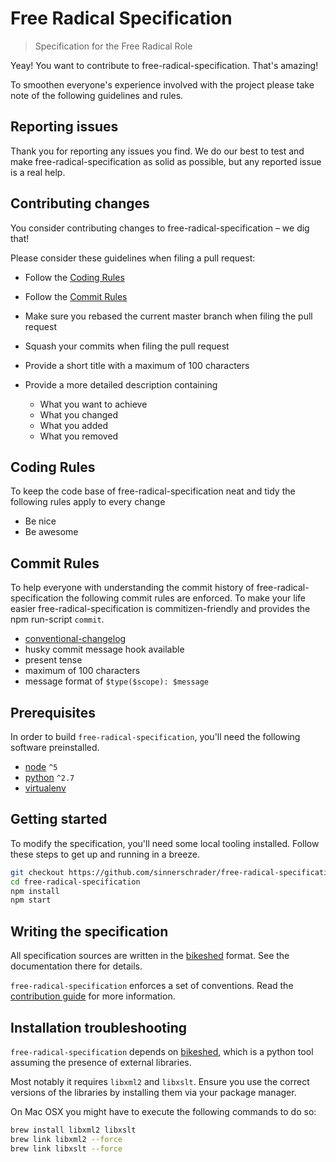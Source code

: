 # Free Radical Specification

> Specification for the Free Radical Role

Yeay! You want to contribute to free-radical-specification.
That's amazing!

To smoothen everyone's experience involved with the project please
take note of the following guidelines and rules.

## Reporting issues

Thank you for reporting any issues you find.
We do our best to test and make free-radical-specification
as solid as possible, but any reported issue is a real help.

## Contributing changes

You consider contributing changes to free-radical-specification –
we dig that!

Please consider these guidelines when filing a pull request:

*   Follow the [Coding Rules](#coding-rules)

*   Follow the [Commit Rules](#commit-rules)

*   Make sure you rebased the current master branch when filing
the pull request

*   Squash your commits when filing the pull request

*   Provide a short title with a maximum of 100 characters

*   Provide a more detailed description containing

    *   What you want to achieve
    *   What you changed
    *   What you added
    *   What you removed

## Coding Rules

To keep the code base of free-radical-specification
neat and tidy the following rules apply to every change

*   Be nice
*   Be awesome

## Commit Rules

To help everyone with understanding the commit
history of free-radical-specification the following commit
rules are enforced.
To make your life easier free-radical-specification is
commitizen-friendly and provides the npm run-script `commit`.

*   [conventional-changelog](/commitizen/cz-conventional-changelog)
*   husky commit message hook available
*   present tense
*   maximum of 100 characters
*   message format of `$type($scope): $message`

## Prerequisites

In order to build `free-radical-specification`, you'll need the following
software preinstalled.

*   [node](https://nodejs.org/en/) `^5`
*   [python](https://www.python.org/) `^2.7`
*   [virtualenv](http://docs.python-guide.org/en/latest/dev/virtualenvs/)

## Getting started

To modify the specification, you'll need some local tooling installed.
Follow these steps to get up and running in a breeze.

```bash
git checkout https://github.com/sinnerschrader/free-radical-specification.git
cd free-radical-specification
npm install
npm start
```

## Writing the specification

All specification sources are written in the
[bikeshed](https://github.com/tabatkins/bikeshed)
format. See the documentation there for details.

`free-radical-specification` enforces a set of conventions.
Read the [contribution guide](./contributing.md) for more
information.

## Installation troubleshooting

`free-radical-specification` depends on
[bikeshed](https://github.com/tabatkins/bikeshed),
which is a python tool assuming the presence of external libraries.

Most notably it requires `libxml2` and `libxslt`. Ensure you use the correct
versions of the libraries by installing them via your package manager.

On Mac OSX you might have to execute the following commands to do so:

```bash
brew install libxml2 libxslt
brew link libxml2 --force
brew link libxslt --force
```
